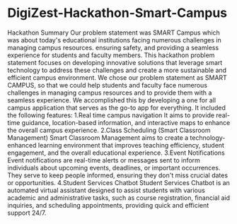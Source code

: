 # DigiZest-Hackathon-Smart-Campus
Hackathon Summary
Our problem statement was SMART Campus which was about today's educational institutions
facing numerous challenges in managing campus resources. ensuring safety, and providing a
seamless experience for students and faculty members. This hackathon problem statement
focuses on developing innovative solutions that leverage smart technology to address these
challenges and create a more sustainable and efficient campus environment.
We chose our problem statement as SMART CAMPUS, so that we could help students and
faculty face numerous challenges in managing campus resources and to provide them with a
seamless experience. We accomplished this by developing a one for all campus application that
serves as the go-to app for everything.
It included the following features:
1.Real time campus navigation
It aims to provide real-time guidance, location-based information, and interactive maps to
enhance the overall campus experience.
2.Class Scheduling (Smart Classroom Management)
Smart Classroom Management aims to create a technology-enhanced learning environment
that improves teaching efficiency, student engagement, and the overall educational experience.
3.Event Notifications
Event notifications are real-time alerts or messages sent to inform individuals about upcoming
events, deadlines, or important occurrences. They serve to keep people informed, ensuring they
don't miss crucial dates or opportunities.
4.Student Services Chatbot
Student Services Chatbot is an automated virtual assistant designed to assist students with
various academic and administrative tasks, such as course registration, financial aid inquiries,
and scheduling appointments, providing quick and efficient support 24/7.
